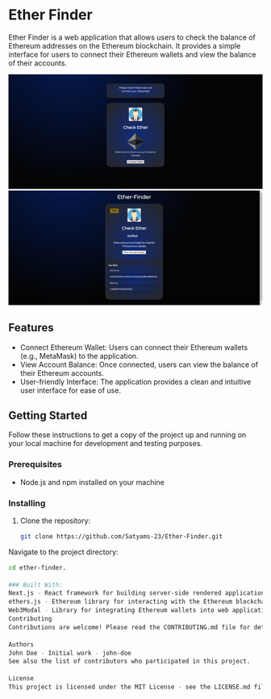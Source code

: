 # Ether Finder

Ether Finder is a web application that allows users to check the balance of Ethereum addresses on the Ethereum blockchain. It provides a simple interface for users to connect their Ethereum wallets and view the balance of their accounts.

<img src="https://github.com/Satyams-23/Ether-Finder/blob/620b6b243f00c582974ee6d8bf6ca6b461487078/ether-finder/public/image.png"/>
<img src="https://github.com/Satyams-23/Ether-Finder/blob/96dbf6d96dcc6645ff915a9937718cffeaf4a341/ether-finder/public/image1.png"/>

## Features

- Connect Ethereum Wallet: Users can connect their Ethereum wallets (e.g., MetaMask) to the application.
- View Account Balance: Once connected, users can view the balance of their Ethereum accounts.
- User-friendly Interface: The application provides a clean and intuitive user interface for ease of use.

## Getting Started

Follow these instructions to get a copy of the project up and running on your local machine for development and testing purposes.

### Prerequisites

- Node.js and npm installed on your machine

### Installing

1. Clone the repository:

   ```bash
   git clone https://github.com/Satyams-23/Ether-Finder.git

Navigate to the project directory:
 
   ```bash
 cd ether-finder.

### Built With:
Next.js - React framework for building server-side rendered applications
ethers.js - Ethereum library for interacting with the Ethereum blockchain
Web3Modal - Library for integrating Ethereum wallets into web applications
Contributing
Contributions are welcome! Please read the CONTRIBUTING.md file for details on our code of conduct, and the process for submitting pull requests.

Authors
John Doe - Initial work - john-doe
See also the list of contributors who participated in this project.

License
This project is licensed under the MIT License - see the LICENSE.md file for details.
